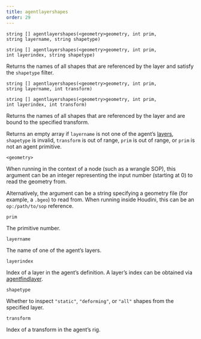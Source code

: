 ```yaml
---
title: agentlayershapes
order: 29
---
```

`string [] agentlayershapes(<geometry>geometry, int prim, string layername, string shapetype)`

`string [] agentlayershapes(<geometry>geometry, int prim, int layerindex, string shapetype)`

Returns the names of all shapes that are referenced by the layer and satisfy the `shapetype` filter.

`string [] agentlayershapes(<geometry>geometry, int prim, string layername, int transform)`

`string [] agentlayershapes(<geometry>geometry, int prim, int layerindex, int transform)`

Returns the names of all shapes that are referenced by the layer and are bound to the specified transform.

Returns an empty array if `layername` is not one of the agent’s [layers](/en/houdini-vex/crowds/agentlayers "Returns all of the layers that have been loaded for an agent primitive."), `shapetype` is invalid, `transform` is out of range, `prim` is out of range, or `prim` is not an agent primitive.

`<geometry>`

When running in the context of a node (such as a wrangle SOP), this argument can be an integer representing the input number (starting at 0) to read the geometry from.

Alternatively, the argument can be a string specifying a geometry file (for example, a `.bgeo`) to read from. When running inside Houdini, this can be an `op:/path/to/sop` reference.

`prim`

The primitive number.

`layername`

The name of one of the agent’s layers.

`layerindex`

Index of a layer in the agent’s definition.
A layer’s index can be obtained via [agentfindlayer](/en/houdini-vex/crowds/agentfindlayer "Finds the index of a layer in an agent’s definition.").

`shapetype`

Whether to inspect `"static"`, `"deforming"`, or `"all"` shapes from the specified layer.

`transform`

Index of a transform in the agent’s rig.
